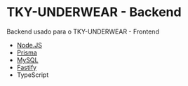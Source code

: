 # TKY-UNDERWEAR - Backend
Backend usado para o TKY-UNDERWEAR - Frontend

* [Node.JS](https://nodejs.org/en)
* [Prisma](https://www.prisma.io)
* [MySQL](https://www.mysql.com)
* [Fastify](https://fastify.dev)
* TypeScript